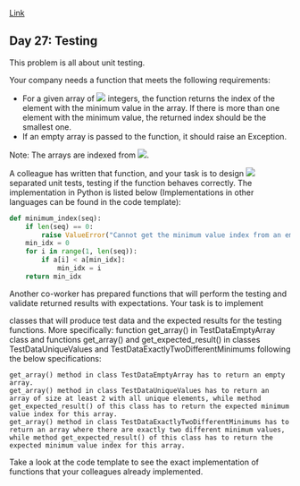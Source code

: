 [Link](https://www.hackerrank.com/challenges/30-testing/problem)

## Day 27: Testing

This problem is all about unit testing.

Your company needs a function that meets the following requirements:

- For a given array of <img src="https://latex.codecogs.com/svg.latex?\Large&space;n"> integers, the function returns the index of the element with the minimum value in the array. If there is more than one element with the minimum value, the returned index should be the smallest one.
- If an empty array is passed to the function, it should raise an Exception.

Note: The arrays are indexed from <img src="https://latex.codecogs.com/svg.latex?\Large&space;0">.

A colleague has written that function, and your task is to design <img src="https://latex.codecogs.com/svg.latex?\Large&space;3"> separated unit tests, testing if the function behaves correctly. The implementation in Python is listed below (Implementations in other languages can be found in the code template):
```python
def minimum_index(seq):
    if len(seq) == 0:
        raise ValueError("Cannot get the minimum value index from an empty sequence")
    min_idx = 0
    for i in range(1, len(seq)):
        if a[i] < a[min_idx]:
            min_idx = i
    return min_idx
```
Another co-worker has prepared functions that will perform the testing and validate returned results with expectations. Your task is to implement

classes that will produce test data and the expected results for the testing functions. More specifically: function get_array() in TestDataEmptyArray class and functions get_array() and get_expected_result() in classes TestDataUniqueValues and TestDataExactlyTwoDifferentMinimums following the below specifications:

    get_array() method in class TestDataEmptyArray has to return an empty array.
    get_array() method in class TestDataUniqueValues has to return an array of size at least 2 with all unique elements, while method get_expected_result() of this class has to return the expected minimum value index for this array.
    get_array() method in class TestDataExactlyTwoDifferentMinimums has to return an array where there are exactly two different minimum values, while method get_expected_result() of this class has to return the expected minimum value index for this array.

Take a look at the code template to see the exact implementation of functions that your colleagues already implemented.
